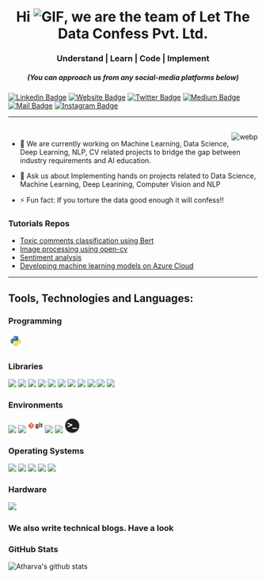 
<h1 align="center">Hi <img height=30 width=30 alt="GIF" src="https://raw.githubusercontent.com/MartinHeinz/MartinHeinz/master/wave.gif" />, we are the team of Let The Data Confess Pvt. Ltd.</h1>

<h3 align="center">Understand | Learn | Code | Implement</h3>

<!--
**letthedataconfess/letthedataconfess** is a ✨ _special_ ✨ repository because its `README.md` (this file) appears on your GitHub profile.
-->
<h5 align="center"><i>(You can approach us from any social-media platforms below)</i></h5>

[![Linkedin Badge](https://img.shields.io/badge/-Let_The_Data_Confess-blue?style=flat&logo=Linkedin&logoColor=white&link=https://www.linkedin.com/company/letthedataconfess)](https://www.linkedin.com/company/letthedataconfess)
[![Website Badge](https://img.shields.io/badge/-Let_The_Data_Confess-47CCCC?style=flat&logo=Google-Chrome&logoColor=white&link=https://www.letthedataconfess.com/)](https://www.letthedataconfess.com/)
[![Twitter Badge](https://img.shields.io/badge/-@letdataconfess-1ca0f1?style=flat&labelColor=1ca0f1&logo=twitter&logoColor=white&link=https://twitter.com/letdataconfess)](https://twitter.com/letdataconfess)
[![Medium Badge](https://img.shields.io/badge/-Let_The_Data_Confess-black?style=flat&logo=Medium&logoColor=white&labelColor=black&link=https://medium.com/@letthedataconfess)](https://medium.com/@letthedataconfess)
[![Mail Badge](https://img.shields.io/badge/-letthedataconfess-c14438?style=flat&logo=Gmail&logoColor=white&link=info@letthedataconfess.com)](info@letthedataconfess.com)
[![Instagram Badge](https://img.shields.io/badge/Let_The_Data_Confess-E4405F?style=for-the-badge&logo=instagram&logoColor=white)](https://www.instagram.com/letthedataconfess/)

---
</br>
<img align="right" alt="webp" src="https://i.gifer.com/origin/71/711557abfeed55bc0ebc5185168147c6_w200.webp" />

- 🔭 We are currently working on Machine Learning, Data Science, Deep Learning, NLP, CV related projects to bridge the gap between industry    requirements and AI education.

- 💬 Ask us about Implementing hands on projects related to Data Science, Machine Learning, Deep Learining, Computer Vision and NLP

- ⚡ Fun fact: If you torture the data good enough it will confess!!

### Tutorials Repos
- [Toxic comments classification using Bert](https://github.com/letthedataconfess/Toxic-comments-classification)
- [Image processing using open-cv](https://github.com/letthedataconfess/Image-Pre-processing-using-OpenCV)
- [Sentiment analysis](https://github.com/letthedataconfess/Sentiment-Analysis)
- [Developing machine learning models on Azure Cloud](https://github.com/letthedataconfess/Machine-learning-model-development-on-Microsoft-Azure)

---

## Tools, Technologies and Languages:
### Programming
<code><img height="30" src="https://raw.githubusercontent.com/github/explore/80688e429a7d4ef2fca1e82350fe8e3517d3494d/topics/python/python.png"></code>

### Libraries
<code><img height="30" src="https://upload.wikimedia.org/wikipedia/commons/thumb/0/05/Scikit_learn_logo_small.svg/1280px-Scikit_learn_logo_small.svg.png"></code>
<code><img height="30" src="https://numpy.org/images/logos/numpy.svg"></code>
<code><img height="30" src="https://upload.wikimedia.org/wikipedia/commons/thumb/2/22/Pandas_mark.svg/1200px-Pandas_mark.svg.png"></code>
<code><img height="30" src="https://upload.wikimedia.org/wikipedia/commons/thumb/8/84/Matplotlib_icon.svg/1200px-Matplotlib_icon.svg.png"></code>
<code><img height="30" src="https://user-images.githubusercontent.com/315810/92161415-9e357100-edfe-11ea-917d-f9e33fd60741.png"></code>
<code><img height="30" src="https://www.pngitem.com/pimgs/m/31-310639_pytorch-logo-png-transparent-png.png"></code>
<code><img height="30" src="https://upload.wikimedia.org/wikipedia/commons/thumb/2/2d/Tensorflow_logo.svg/1200px-Tensorflow_logo.svg.png"></code>
<code><img height="30" src="https://ih1.redbubble.net/image.405700150.0170/st,small,507x507-pad,600x600,f8f8f8.u5.jpg"></code>
<code><img height="30" src="https://huggingface.co/favicon.ico"></code>
<code><img height="30" src="https://icon2.cleanpng.com/20180802/iwp/kisspng-flask-by-example-python-web-framework-bottle-lico-softwares-websites-press-services-product-5b634c8e416770.5741331515332343182679.jpg"></code>
<code><img height="30" src="https://icon-library.com/images/django-icon/django-icon-0.jpg"></code>

### Environments
<code><img height="30" src="https://upload.wikimedia.org/wikipedia/commons/thumb/9/9a/Visual_Studio_Code_1.35_icon.svg/1024px-Visual_Studio_Code_1.35_icon.svg.png"></code>
<code><img height="30" src="https://www.psych.mcgill.ca/labs/mogillab/anaconda2/pkgs/anaconda-navigator-1.4.3-py27_0/lib/python2.7/site-packages/anaconda_navigator/static/images/anaconda-icon-1024x1024.png"></code>
<code><img height="30" src="https://raw.githubusercontent.com/github/explore/80688e429a7d4ef2fca1e82350fe8e3517d3494d/topics/git/git.png"></code>
<code><img height="30" src="https://www.docker.com/sites/default/files/d8/2019-07/vertical-logo-monochromatic.png"></code>
<code><img height="30" src="https://cdn.iconscout.com/icon/free/png-512/notion-1693557-1442598.png"></code>
<code><img height="30" src="https://raw.githubusercontent.com/github/explore/80688e429a7d4ef2fca1e82350fe8e3517d3494d/topics/terminal/terminal.png"></code>

### Operating Systems

<code><img height="30" src="https://github.com/EgoistDeveloper/operating-system-logos/blob/master/src/48x48/linux.png?raw=true"></code>
<code><img height="30" src="https://github.com/EgoistDeveloper/operating-system-logos/blob/master/src/48x48/ubuntu.png?raw=true"></code>
<code><img height="30" src="https://github.com/EgoistDeveloper/operating-system-logos/blob/master/src/48x48/debian.png?raw=true"></code>
<code><img height="30" src="https://github.com/EgoistDeveloper/operating-system-logos/blob/master/src/48x48/arch-linux.png?raw=true"></code>
<code><img height="30" src="https://github.com/EgoistDeveloper/operating-system-logos/blob/master/src/48x48/windows.png?raw=true"></code>

### Hardware

<code><img height="30" src="https://www.saashub.com/images/app/service_logos/45/52b54fa6b6bc/large.png?1555655428"></code>

### We also write technical blogs. Have a look


### GitHub Stats

![Atharva's github stats](https://github-readme-stats.vercel.app/api?username=letthedataconfess&theme=tokyonight&show_icons=true)




